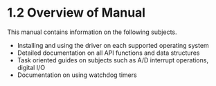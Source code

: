 # 1.2 Overview of Manual

This manual contains information on the following subjects.&#x20;

* Installing and using the driver on each supported operating system
* Detailed documentation on all API functions and data structures&#x20;
* Task oriented guides on subjects such as A/D interrupt operations, digital I/O&#x20;
* Documentation on using watchdog timers
